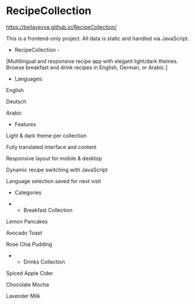 # RecipeCollection

https://bellayevva.github.io/RecipeCollection/

This is a frontend-only project. All data is static and handled via JavaScript.

- RecipeCollection - 

[Multilingual and responsive recipe app with elegant light/dark themes. Browse breakfast and drink recipes in English, German, or Arabic.]

- Languages:

English

Deutsch

Arabic

- Features

Light & dark theme per collection

Fully translated interface and content

Responsive layout for mobile & desktop

Dynamic recipe switching with JavaScript

Language selection saved for next visit

- Categories

- - Breakfast Collection

Lemon Pancakes

Avocado Toast

Rose Chia Pudding

- - Drinks Collection

Spiced Apple Cider

Chocolate Mocha

Lavender Milk

